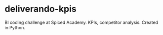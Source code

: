 # deliverando-kpis
BI coding challenge at Spiced Academy. KPIs, competitor analysis. Created in Python.

